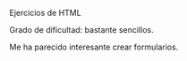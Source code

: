 Ejercicios de HTML

Grado de dificultad: bastante sencillos.

Me ha parecido interesante crear formularios.
